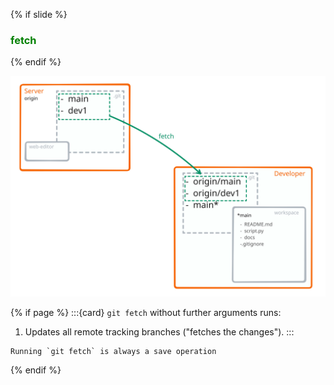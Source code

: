 {% if slide %}
### <i class="fab fa-git"></i> <strong style="color:green">fetch</strong>
{% endif %}

![fetch view](figures/fetch_view.svg)

{% if page %}
:::{card} `git fetch` without further arguments runs:
1. Updates all remote tracking branches ("fetches the changes").
:::

```{note}
Running `git fetch` is always a save operation
```
{% endif %}
